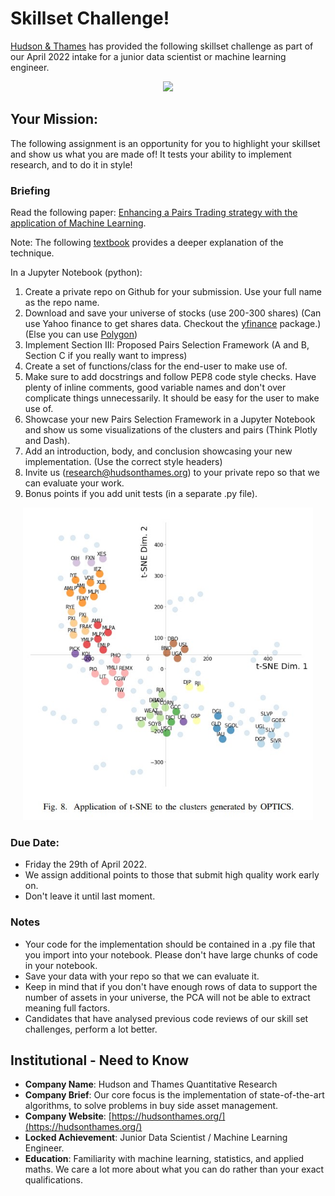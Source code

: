 # Skillset Challenge!
[Hudson & Thames](https://hudsonthames.org/) has provided the following skillset challenge as part of our April 2022 intake for a junior data scientist or machine learning engineer.

<div align="center">
  <img src="https://hudsonthames.org/wp-content/uploads/2021/01/logo-black-horisontal.png" height="150"><br>
</div>

## Your Mission:
The following assignment is an opportunity for you to highlight your skillset and show us what you are made of! It tests your ability to implement research, and to do it in style!

### Briefing

Read the following paper: [Enhancing a Pairs Trading strategy with the application of Machine Learning](http://premio-vidigal.inesc.pt/pdf/SimaoSarmentoMSc-resumo.pdf). 

Note: The following [textbook](https://www.springer.com/gp/book/9783030472504) provides a deeper explanation of the technique.

In a Jupyter Notebook (python):

1. Create a private repo on Github for your submission. Use your full name as the repo name. 
2. Download and save your universe of stocks (use 200-300 shares) (Can use Yahoo finance to get shares data. Checkout the [yfinance](https://github.com/ranaroussi/yfinance) package.)(Else you can use [Polygon](https://polygon.io/))
3. Implement Section III: Proposed Pairs Selection Framework (A and B, Section C if you really want to impress)
4. Create a set of functions/class for the end-user to make use of.
5. Make sure to add docstrings and follow PEP8 code style checks. Have plenty of inline comments, good variable names and don't over complicate things unnecessarily. It should be easy for the user to make use of.
6. Showcase your new Pairs Selection Framework in a Jupyter Notebook and show us some visualizations of the clusters and pairs (Think Plotly and Dash).
7. Add an introduction, body, and conclusion showcasing your new implementation. (Use the correct style headers)
8. Invite us (research@hudsonthames.org) to your private repo so that we can evaluate your work.
9. Bonus points if you add unit tests (in a separate .py file).

<div align="center">
  <img src="https://raw.githubusercontent.com/hudson-and-thames/interview_april/master/images/clusters.jpg" height="500"><br>
</div>  

### Due Date:
* Friday the 29th of April 2022.
*  We assign additional points to those that submit high quality work early on. 
*  Don't leave it until last moment.

### Notes
* Your code for the implementation should be contained in a .py file that you import into your notebook. Please don't have large chunks of code in your notebook.
* Save your data with your repo so that we can evaluate it.
* Keep in mind that if you don't have enough rows of data to support the number of assets in your universe, the PCA will not be able to extract meaning full factors.
* Candidates that have analysed previous code reviews of our skill set challenges, perform a lot better.

## Institutional - Need to Know
* **Company Name**: Hudson and Thames Quantitative Research
* **Company Brief**: Our core focus is the implementation of state-of-the-art algorithms, to solve problems in buy side asset management.
* **Company Website**: [https://hudsonthames.org/](https://hudsonthames.org/)
* **Locked Achievement**: Junior Data Scientist / Machine Learning Engineer.
* **Education**: Familiarity with machine learning, statistics, and applied maths. We care a lot more about what you can do rather than your exact qualifications.

